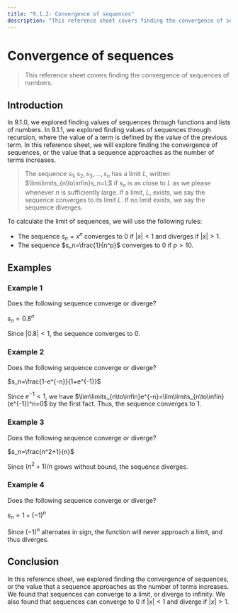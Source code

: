 ```yaml
---
title: "9.1.2: Convergence of sequences"
description: "This reference sheet covers finding the convergence of sequences of numbers"
---
```


# Convergence of sequences

> This reference sheet covers finding the convergence of sequences of numbers.

## Introduction

In 9.1.0, we explored finding values of sequences through functions and lists of numbers. In 9.1.1, we explored finding values of sequences through recursion, where the value of a term is defined by the value of the previous term. In this reference sheet, we will explore finding the convergence of sequences, or the value that a sequence approaches as the number of terms increases.

> The sequence $s_1,s_2,s_3,\dots,s_n$ has a limit $L$, written $\lim\limits_{n\to\infin}s_n=L$ if $s_n$ is as close to $L$ as we please whenever $n$ is sufficiently large. If a limit, $L$, exists, we say the sequence converges to its limit $L$. If no limit exists, we say the sequence diverges.

To calculate the limit of sequences, we will use the following rules:

- The sequence $s_n=x^n$ converges to $0$ if $|x|<1$ and diverges if $|x|>1$.
- The sequence $s_n=\frac{1}{n^p}$ converges to $0$ if $p>10$.

## Examples

### Example 1

Does the following sequence converge or diverge?

$s_n=0.8^n$

Since $|0.8|<1$, the sequence converges to $0$.

### Example 2

Does the following sequence converge or diverge?

$s_n=\frac{1-e^{-n}}{1+e^{-1}}$

Since $e^{-1}<1$, we have $\lim\limits_{n\to\infin}e^{-n}=\lim\limits_{n\to\infin}(e^{-1})^n=0$ by the first fact. Thus, the sequence converges to $1$.

### Example 3

Does the following sequence converge or diverge?

$s_n=\frac{n^2+1}{n}$

Since $(n^2+1)/n$ grows without bound, the sequence diverges.

### Example 4

Does the following sequence converge or diverge?

$s_n=1+(-1)^n$

Since $(-1)^n$ alternates in sign, the function will never approach a limit, and thus diverges.

## Conclusion

In this reference sheet, we explored finding the convergence of sequences, or the value that a sequence approaches as the number of terms increases. We found that sequences can converge to a limit, or diverge to infinity. We also found that sequences can converge to $0$ if $|x|<1$ and diverge if $|x|>1$.
